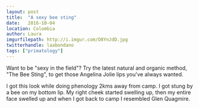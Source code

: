 ```yaml
---
layout: post
title:  "A sexy bee sting"
date:   2016-10-04
location: Colombia
author: Laura
imgurfilepath: http://i.imgur.com/D8YnJdD.jpg
twitterhandle: laabondano
tags: ["primatology"]
---
```


Want to be "sexy in the field"? Try the latest natural and organic method, "The Bee Sting", to get those Angelina Jolie lips you've always wanted.

I got this look while doing phenology 2kms away from camp. I got stung by a bee on my bottom lip. My right cheek started swelling up, then my entire face swelled up and when I got back to camp I resembled Glen Quagmire.